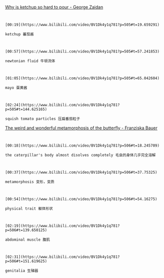 [Why is ketchup so hard to pour - George Zaidan](https://www.bilibili.com/video/BV1Dk4y1q781?p=505)

```ad-note


[00:19](https://www.bilibili.com/video/BV1Dk4y1q781?p=505#t=19.659291)

ketchup 蕃茄酱

```

```ad-note


[00:57](https://www.bilibili.com/video/BV1Dk4y1q781?p=505#t=57.241853)

newtonian fluid 牛顿流体

```

```ad-note


[01:05](https://www.bilibili.com/video/BV1Dk4y1q781?p=505#t=65.042604)

mayo 蛋黄酱

```

```ad-note


[02:24](https://www.bilibili.com/video/BV1Dk4y1q781?p=505#t=144.625165)

squish tomato particles 压扁番茄粒子

```

[The weird and wonderful metamorphosis of the butterfly - Franziska Bauer](https://www.bilibili.com/video/BV1Dk4y1q781?p=506)

```ad-note


[00:18](https://www.bilibili.com/video/BV1Dk4y1q781?p=506#t=18.245709)

the caterpillar's body almost disolves completely 毛虫的身体几乎完全溶解

```

```ad-note


[00:37](https://www.bilibili.com/video/BV1Dk4y1q781?p=506#t=37.75325)

metamorphosis 变形，变质

```

```ad-note


[00:54](https://www.bilibili.com/video/BV1Dk4y1q781?p=506#t=54.16275)

physical trait 躯体形状

```

```ad-note


[02:19](https://www.bilibili.com/video/BV1Dk4y1q781?p=506#t=139.650125)

abdominal muscle 腹肌

```

```ad-note


[02:31](https://www.bilibili.com/video/BV1Dk4y1q781?p=506#t=151.619625)

genitalia 生殖器

```